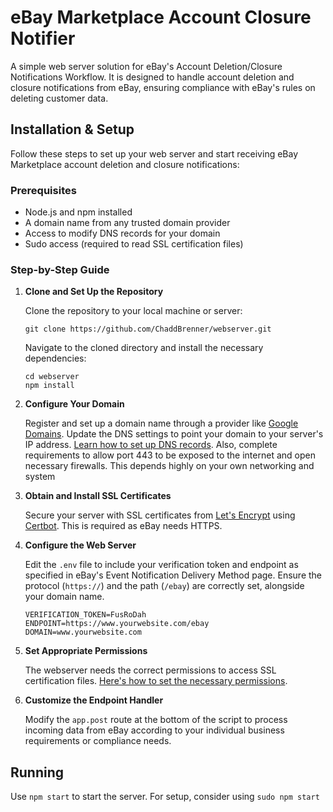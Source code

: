 # eBay Marketplace Account Closure Notifier

A simple web server solution for eBay's Account Deletion/Closure Notifications Workflow. It is designed to handle account deletion and closure notifications from eBay, ensuring compliance with eBay's rules on deleting customer data.

## Installation & Setup

Follow these steps to set up your web server and start receiving eBay Marketplace account deletion and closure notifications:

### Prerequisites

- Node.js and npm installed
- A domain name from any trusted domain provider
- Access to modify DNS records for your domain
- Sudo access (required to read SSL certification files)

### Step-by-Step Guide

1. **Clone and Set Up the Repository**

   Clone the repository to your local machine or server:

   ```
   git clone https://github.com/ChaddBrenner/webserver.git
   ```

   Navigate to the cloned directory and install the necessary dependencies:

   ```
   cd webserver
   npm install
   ```

2. **Configure Your Domain**

   Register and set up a domain name through a provider like [Google Domains](https://domains.google/). Update the DNS settings to point your domain to your server's IP address. [Learn how to set up DNS records](https://faq.active24.com/eng/791310-Settings-of-DNS-records-A-AAAA-CNAME-MX-TXT?l=en-US). Also, complete requirements to allow port 443 to be exposed to the internet and open necessary firewalls. This depends highly on your own networking and system 

3. **Obtain and Install SSL Certificates**

   Secure your server with SSL certificates from [Let's Encrypt](https://letsencrypt.org/) using [Certbot](https://certbot.eff.org/). This is required as eBay needs HTTPS.

4. **Configure the Web Server**

   Edit the `.env` file to include your verification token and endpoint as specified in eBay's Event Notification Delivery Method page. Ensure the protocol (`https://`) and the path (`/ebay`) are correctly set, alongside your domain name.

   ```
   VERIFICATION_TOKEN=FusRoDah
   ENDPOINT=https://www.yourwebsite.com/ebay
   DOMAIN=www.yourwebsite.com
   ```

5. **Set Appropriate Permissions**

   The webserver needs the correct permissions to access SSL certification files. [Here's how to set the necessary permissions](https://stackoverflow.com/a/54903098).

6. **Customize the Endpoint Handler**

   Modify the `app.post` route at the bottom of the script to process incoming data from eBay according to your individual business requirements or compliance needs.

## Running

Use `npm start` to start the server. For setup, consider using `sudo npm start`